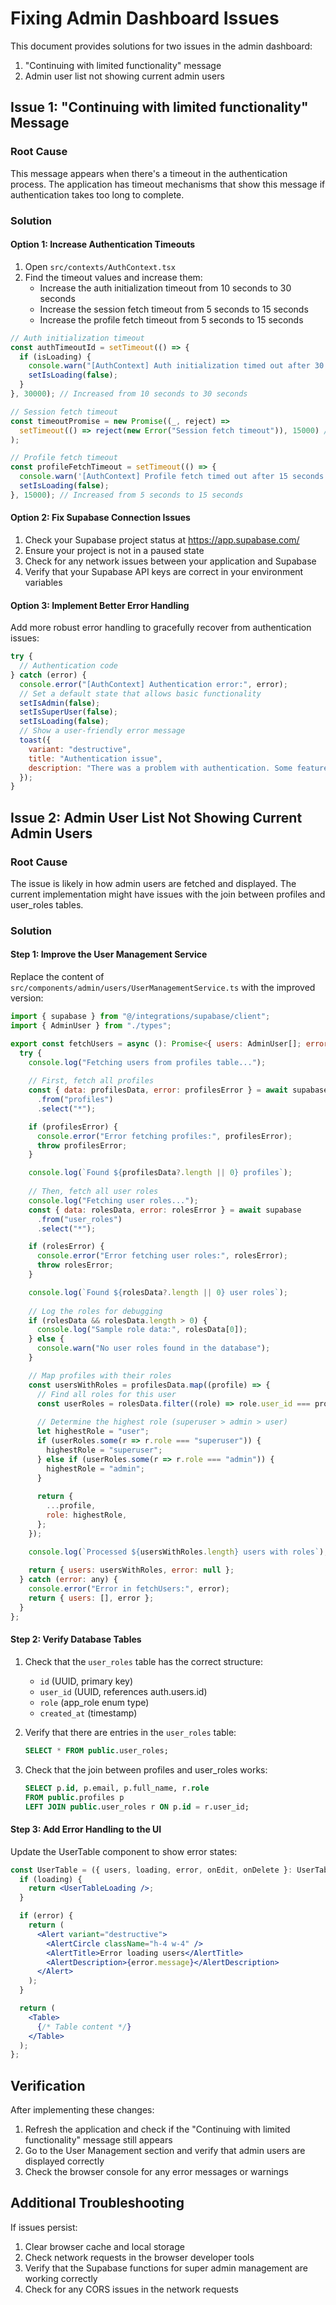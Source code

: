 # Fixing Admin Dashboard Issues

This document provides solutions for two issues in the admin dashboard:

1. "Continuing with limited functionality" message
2. Admin user list not showing current admin users

## Issue 1: "Continuing with limited functionality" Message

### Root Cause

This message appears when there's a timeout in the authentication process. The application has timeout mechanisms that show this message if authentication takes too long to complete.

### Solution

#### Option 1: Increase Authentication Timeouts

1. Open `src/contexts/AuthContext.tsx`
2. Find the timeout values and increase them:
   - Increase the auth initialization timeout from 10 seconds to 30 seconds
   - Increase the session fetch timeout from 5 seconds to 15 seconds
   - Increase the profile fetch timeout from 5 seconds to 15 seconds

```javascript
// Auth initialization timeout
const authTimeoutId = setTimeout(() => {
  if (isLoading) {
    console.warn("[AuthContext] Auth initialization timed out after 30 seconds");
    setIsLoading(false);
  }
}, 30000); // Increased from 10 seconds to 30 seconds

// Session fetch timeout
const timeoutPromise = new Promise((_, reject) =>
  setTimeout(() => reject(new Error("Session fetch timeout")), 15000) // Increased from 5 seconds to 15 seconds
);

// Profile fetch timeout
const profileFetchTimeout = setTimeout(() => {
  console.warn('[AuthContext] Profile fetch timed out after 15 seconds');
  setIsLoading(false);
}, 15000); // Increased from 5 seconds to 15 seconds
```

#### Option 2: Fix Supabase Connection Issues

1. Check your Supabase project status at https://app.supabase.com/
2. Ensure your project is not in a paused state
3. Check for any network issues between your application and Supabase
4. Verify that your Supabase API keys are correct in your environment variables

#### Option 3: Implement Better Error Handling

Add more robust error handling to gracefully recover from authentication issues:

```javascript
try {
  // Authentication code
} catch (error) {
  console.error("[AuthContext] Authentication error:", error);
  // Set a default state that allows basic functionality
  setIsAdmin(false);
  setIsSuperUser(false);
  setIsLoading(false);
  // Show a user-friendly error message
  toast({
    variant: "destructive",
    title: "Authentication issue",
    description: "There was a problem with authentication. Some features may be limited.",
  });
}
```

## Issue 2: Admin User List Not Showing Current Admin Users

### Root Cause

The issue is likely in how admin users are fetched and displayed. The current implementation might have issues with the join between profiles and user_roles tables.

### Solution

#### Step 1: Improve the User Management Service

Replace the content of `src/components/admin/users/UserManagementService.ts` with the improved version:

```javascript
import { supabase } from "@/integrations/supabase/client";
import { AdminUser } from "./types";

export const fetchUsers = async (): Promise<{ users: AdminUser[]; error: Error | null }> => {
  try {
    console.log("Fetching users from profiles table...");
    
    // First, fetch all profiles
    const { data: profilesData, error: profilesError } = await supabase
      .from("profiles")
      .select("*");

    if (profilesError) {
      console.error("Error fetching profiles:", profilesError);
      throw profilesError;
    }

    console.log(`Found ${profilesData?.length || 0} profiles`);
    
    // Then, fetch all user roles
    console.log("Fetching user roles...");
    const { data: rolesData, error: rolesError } = await supabase
      .from("user_roles")
      .select("*");

    if (rolesError) {
      console.error("Error fetching user roles:", rolesError);
      throw rolesError;
    }

    console.log(`Found ${rolesData?.length || 0} user roles`);
    
    // Log the roles for debugging
    if (rolesData && rolesData.length > 0) {
      console.log("Sample role data:", rolesData[0]);
    } else {
      console.warn("No user roles found in the database");
    }

    // Map profiles with their roles
    const usersWithRoles = profilesData.map((profile) => {
      // Find all roles for this user
      const userRoles = rolesData.filter((role) => role.user_id === profile.id);
      
      // Determine the highest role (superuser > admin > user)
      let highestRole = "user";
      if (userRoles.some(r => r.role === "superuser")) {
        highestRole = "superuser";
      } else if (userRoles.some(r => r.role === "admin")) {
        highestRole = "admin";
      }
      
      return {
        ...profile,
        role: highestRole,
      };
    });

    console.log(`Processed ${usersWithRoles.length} users with roles`);
    
    return { users: usersWithRoles, error: null };
  } catch (error: any) {
    console.error("Error in fetchUsers:", error);
    return { users: [], error };
  }
};
```

#### Step 2: Verify Database Tables

1. Check that the `user_roles` table has the correct structure:
   - `id` (UUID, primary key)
   - `user_id` (UUID, references auth.users.id)
   - `role` (app_role enum type)
   - `created_at` (timestamp)

2. Verify that there are entries in the `user_roles` table:
   ```sql
   SELECT * FROM public.user_roles;
   ```

3. Check that the join between profiles and user_roles works:
   ```sql
   SELECT p.id, p.email, p.full_name, r.role
   FROM public.profiles p
   LEFT JOIN public.user_roles r ON p.id = r.user_id;
   ```

#### Step 3: Add Error Handling to the UI

Update the UserTable component to show error states:

```jsx
const UserTable = ({ users, loading, error, onEdit, onDelete }: UserTableProps) => {
  if (loading) {
    return <UserTableLoading />;
  }

  if (error) {
    return (
      <Alert variant="destructive">
        <AlertCircle className="h-4 w-4" />
        <AlertTitle>Error loading users</AlertTitle>
        <AlertDescription>{error.message}</AlertDescription>
      </Alert>
    );
  }

  return (
    <Table>
      {/* Table content */}
    </Table>
  );
};
```

## Verification

After implementing these changes:

1. Refresh the application and check if the "Continuing with limited functionality" message still appears
2. Go to the User Management section and verify that admin users are displayed correctly
3. Check the browser console for any error messages or warnings

## Additional Troubleshooting

If issues persist:

1. Clear browser cache and local storage
2. Check network requests in the browser developer tools
3. Verify that the Supabase functions for super admin management are working correctly
4. Check for any CORS issues in the network requests
